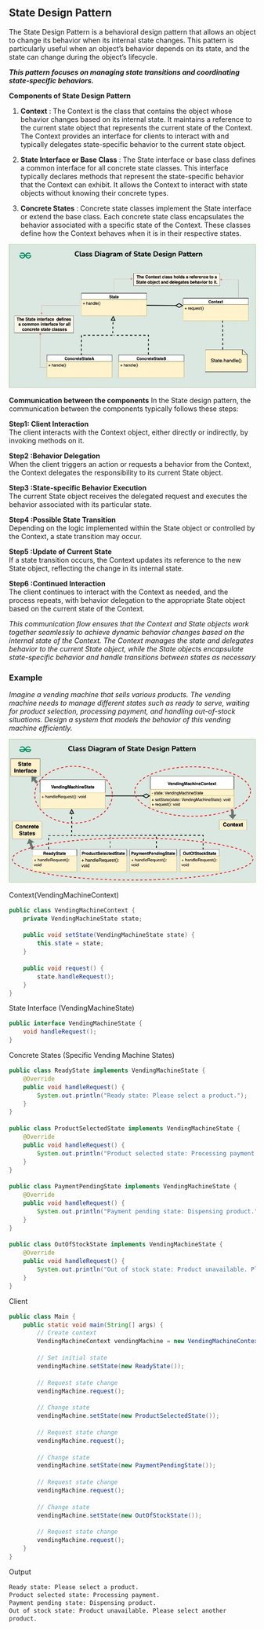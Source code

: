 ## State Design Pattern

The State Design Pattern is a behavioral design pattern that allows an object to change its behavior when its internal state changes. This pattern is particularly useful when an object’s behavior depends on its state, and the state can change during the object’s lifecycle.

***This pattern focuses on managing state transitions and coordinating state-specific behaviors.***

**Components of State Design Pattern**
1. **Context** : The Context is the class that contains the object whose behavior changes based on its internal state. It maintains a reference to the current state object that represents the current state of the Context. The Context provides an interface for clients to interact with and typically delegates state-specific behavior to the current state object.

2. **State Interface or Base Class** : The State interface or base class defines a common interface for all concrete state classes. This interface typically declares methods that represent the state-specific behavior that the Context can exhibit. It allows the Context to interact with state objects without knowing their concrete types.

3. **Concrete States** : Concrete state classes implement the State interface or extend the base class. Each concrete state class encapsulates the behavior associated with a specific state of the Context. These classes define how the Context behaves when it is in their respective states.

![alt text](state-pattern-1.png)

**Communication between the components**
In the State design pattern, the communication between the components typically follows these steps:

**Step1: Client Interaction** \
The client interacts with the Context object, either directly or indirectly, by invoking methods on it.

**Step2 :Behavior Delegation** \
When the client triggers an action or requests a behavior from the Context, the Context delegates the responsibility to its current State object.

**Step3 :State-specific Behavior Execution** \
The current State object receives the delegated request and executes the behavior associated with its particular state.

**Step4 :Possible State Transition** \
Depending on the logic implemented within the State object or controlled by the Context, a state transition may occur.

**Step5 :Update of Current State** \
If a state transition occurs, the Context updates its reference to the new State object, reflecting the change in its internal state.

**Step6 :Continued Interaction** \
The client continues to interact with the Context as needed, and the process repeats, with behavior delegation to the appropriate State object based on the current state of the Context.

*This communication flow ensures that the Context and State objects work together seamlessly to achieve dynamic behavior changes based on the internal state of the Context. The Context manages the state and delegates behavior to the current State object, while the State objects encapsulate state-specific behavior and handle transitions between states as necessary*

### Example
*Imagine a vending machine that sells various products. The vending machine needs to manage different states such as ready to serve, waiting for product selection, processing payment, and handling out-of-stock situations. Design a system that models the behavior of this vending machine efficiently.*

![alt text](state-pattern-2.png)

Context(VendingMachineContext)
```java
public class VendingMachineContext {
    private VendingMachineState state;

    public void setState(VendingMachineState state) {
        this.state = state;
    }

    public void request() {
        state.handleRequest();
    }
}
```

State Interface (VendingMachineState)
```java
public interface VendingMachineState {
    void handleRequest();
}
```

Concrete States (Specific Vending Machine States)
```java
public class ReadyState implements VendingMachineState {
    @Override
    public void handleRequest() {
        System.out.println("Ready state: Please select a product.");
    }
}

public class ProductSelectedState implements VendingMachineState {
    @Override
    public void handleRequest() {
        System.out.println("Product selected state: Processing payment.");
    }
}

public class PaymentPendingState implements VendingMachineState {
    @Override
    public void handleRequest() {
        System.out.println("Payment pending state: Dispensing product.");
    }
}

public class OutOfStockState implements VendingMachineState {
    @Override
    public void handleRequest() {
        System.out.println("Out of stock state: Product unavailable. Please select another product.");
    }
}
```

Client
```java
public class Main {
    public static void main(String[] args) {
        // Create context
        VendingMachineContext vendingMachine = new VendingMachineContext();

        // Set initial state
        vendingMachine.setState(new ReadyState());

        // Request state change
        vendingMachine.request();

        // Change state
        vendingMachine.setState(new ProductSelectedState());

        // Request state change
        vendingMachine.request();

        // Change state
        vendingMachine.setState(new PaymentPendingState());

        // Request state change
        vendingMachine.request();

        // Change state
        vendingMachine.setState(new OutOfStockState());

        // Request state change
        vendingMachine.request();
    }
}
```

Output
```
Ready state: Please select a product.
Product selected state: Processing payment.
Payment pending state: Dispensing product.
Out of stock state: Product unavailable. Please select another product.
```

